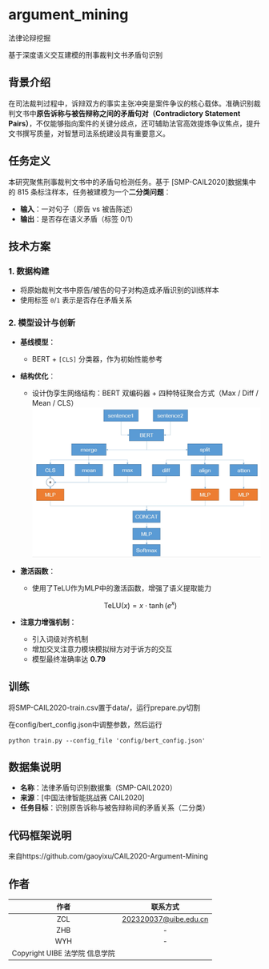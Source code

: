 # argument_mining
法律论辩挖掘

基于深度语义交互建模的刑事裁判文书矛盾句识别

## 背景介绍

在司法裁判过程中，诉辩双方的事实主张冲突是案件争议的核心载体。准确识别裁判文书中**原告诉称与被告辩称之间的矛盾句对（Contradictory Statement Pairs）**，不仅能够指向案件的关键分歧点，还可辅助法官高效提炼争议焦点，提升文书撰写质量，对智慧司法系统建设具有重要意义。

## 任务定义

本研究聚焦刑事裁判文书中的矛盾句检测任务。基于 [SMP-CAIL2020]数据集中的 815 条标注样本，任务被建模为一个**二分类问题**：

- **输入**：一对句子（原告 vs 被告陈述）
- **输出**：是否存在语义矛盾（标签 0/1）

## 技术方案

### 1. 数据构建
- 将原始裁判文书中原告/被告的句子对构造成矛盾识别的训练样本
- 使用标签 `0`/`1` 表示是否存在矛盾关系

### 2. 模型设计与创新

- **基线模型**：
  - BERT + `[CLS]` 分类器，作为初始性能参考
- **结构优化**：
  - 设计伪孪生网络结构：BERT 双编码器 + 四种特征聚合方式（Max / Diff / Mean / CLS）
    ![模型设计](images/model.png)
- **激活函数**：
  - 使用了TeLU作为MLP中的激活函数，增强了语义提取能力

  $$ 
  \mathrm{TeLU}(x) = x \cdot \tanh\left(e^x\right) 
  $$

- **注意力增强机制**：
  - 引入词级对齐机制
  - 增加交叉注意力模块模拟辩方对于诉方的交互
  - 模型最终准确率达 **0.79**

## 训练

将SMP-CAIL2020-train.csv置于data/，运行prepare.py切割

在config/bert_config.json中调整参数，然后运行

```
python train.py --config_file 'config/bert_config.json'
```

## 数据集说明

- **名称**：法律矛盾句识别数据集（SMP-CAIL2020）
- **来源**：[中国法律智能挑战赛 CAIL2020]
- **任务目标**：识别原告诉称与被告辩称间的矛盾关系（二分类）

## 代码框架说明

来自https://github.com/gaoyixu/CAIL2020-Argument-Mining

## 作者

| 作者   | 联系方式              |
|:--------:|:----------------------:|
| ZCL  | 202320037@uibe.edu.cn |
| ZHB  | -  |
| WYH  | -  |
Copyright UIBE 法学院 信息学院|